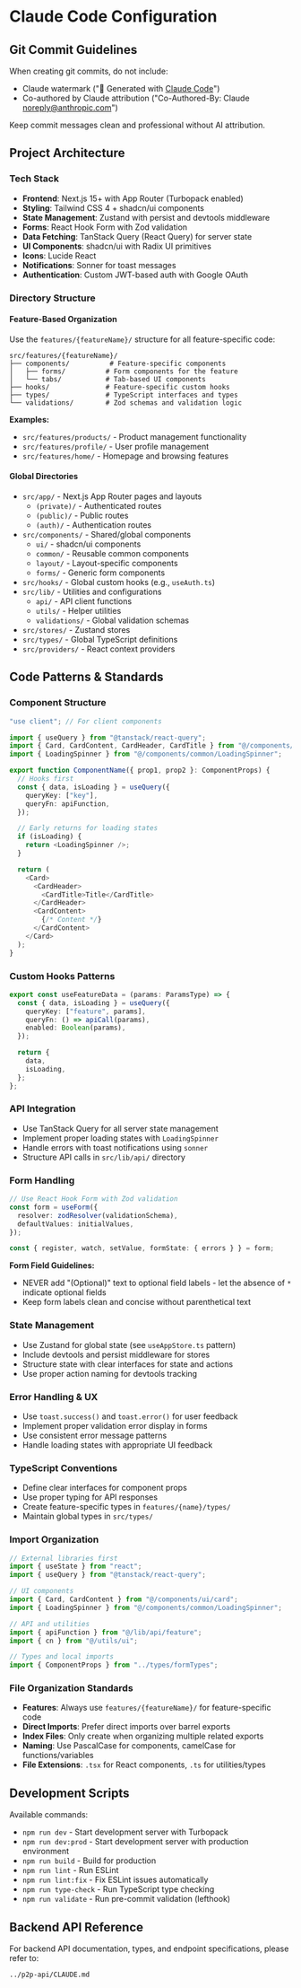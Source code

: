 # Claude Code Configuration

## Git Commit Guidelines

When creating git commits, do not include:
- Claude watermark ("🤖 Generated with [Claude Code](https://claude.ai/code)")
- Co-authored by Claude attribution ("Co-Authored-By: Claude <noreply@anthropic.com>")

Keep commit messages clean and professional without AI attribution.

## Project Architecture

### Tech Stack
- **Frontend**: Next.js 15+ with App Router (Turbopack enabled)
- **Styling**: Tailwind CSS 4 + shadcn/ui components
- **State Management**: Zustand with persist and devtools middleware
- **Forms**: React Hook Form with Zod validation
- **Data Fetching**: TanStack Query (React Query) for server state
- **UI Components**: shadcn/ui with Radix UI primitives
- **Icons**: Lucide React
- **Notifications**: Sonner for toast messages
- **Authentication**: Custom JWT-based auth with Google OAuth

### Directory Structure

#### Feature-Based Organization
Use the `features/{featureName}/` structure for all feature-specific code:

```
src/features/{featureName}/
├── components/          # Feature-specific components
│   ├── forms/          # Form components for the feature
│   └── tabs/           # Tab-based UI components
├── hooks/              # Feature-specific custom hooks
├── types/              # TypeScript interfaces and types
└── validations/        # Zod schemas and validation logic
```

**Examples:**
- `src/features/products/` - Product management functionality
- `src/features/profile/` - User profile management
- `src/features/home/` - Homepage and browsing features

#### Global Directories
- `src/app/` - Next.js App Router pages and layouts
  - `(private)/` - Authenticated routes
  - `(public)/` - Public routes  
  - `(auth)/` - Authentication routes
- `src/components/` - Shared/global components
  - `ui/` - shadcn/ui components
  - `common/` - Reusable common components
  - `layout/` - Layout-specific components
  - `forms/` - Generic form components
- `src/hooks/` - Global custom hooks (e.g., `useAuth.ts`)
- `src/lib/` - Utilities and configurations
  - `api/` - API client functions
  - `utils/` - Helper utilities
  - `validations/` - Global validation schemas
- `src/stores/` - Zustand stores
- `src/types/` - Global TypeScript definitions
- `src/providers/` - React context providers

## Code Patterns & Standards

### Component Structure
```typescript
"use client"; // For client components

import { useQuery } from "@tanstack/react-query";
import { Card, CardContent, CardHeader, CardTitle } from "@/components/ui/card";
import { LoadingSpinner } from "@/components/common/LoadingSpinner";

export function ComponentName({ prop1, prop2 }: ComponentProps) {
  // Hooks first
  const { data, isLoading } = useQuery({
    queryKey: ["key"],
    queryFn: apiFunction,
  });

  // Early returns for loading states
  if (isLoading) {
    return <LoadingSpinner />;
  }

  return (
    <Card>
      <CardHeader>
        <CardTitle>Title</CardTitle>
      </CardHeader>
      <CardContent>
        {/* Content */}
      </CardContent>
    </Card>
  );
}
```

### Custom Hooks Patterns
```typescript
export const useFeatureData = (params: ParamsType) => {
  const { data, isLoading } = useQuery({
    queryKey: ["feature", params],
    queryFn: () => apiCall(params),
    enabled: Boolean(params),
  });

  return {
    data,
    isLoading,
  };
};
```

### API Integration
- Use TanStack Query for all server state management
- Implement proper loading states with `LoadingSpinner`
- Handle errors with toast notifications using `sonner`
- Structure API calls in `src/lib/api/` directory

### Form Handling
```typescript
// Use React Hook Form with Zod validation
const form = useForm({
  resolver: zodResolver(validationSchema),
  defaultValues: initialValues,
});

const { register, watch, setValue, formState: { errors } } = form;
```

**Form Field Guidelines:**
- NEVER add "(Optional)" text to optional field labels - let the absence of `*` indicate optional fields
- Keep form labels clean and concise without parenthetical text

### State Management
- Use Zustand for global state (see `useAppStore.ts` pattern)
- Include devtools and persist middleware for stores
- Structure state with clear interfaces for state and actions
- Use proper action naming for devtools tracking

### Error Handling & UX
- Use `toast.success()` and `toast.error()` for user feedback
- Implement proper validation error display in forms
- Use consistent error message patterns
- Handle loading states with appropriate UI feedback

### TypeScript Conventions
- Define clear interfaces for component props
- Use proper typing for API responses
- Create feature-specific types in `features/{name}/types/`
- Maintain global types in `src/types/`

### Import Organization
```typescript
// External libraries first
import { useState } from "react";
import { useQuery } from "@tanstack/react-query";

// UI components
import { Card, CardContent } from "@/components/ui/card";
import { LoadingSpinner } from "@/components/common/LoadingSpinner";

// API and utilities
import { apiFunction } from "@/lib/api/feature";
import { cn } from "@/utils/ui";

// Types and local imports
import { ComponentProps } from "../types/formTypes";
```

### File Organization Standards
- **Features**: Always use `features/{featureName}/` for feature-specific code
- **Direct Imports**: Prefer direct imports over barrel exports
- **Index Files**: Only create when organizing multiple related exports
- **Naming**: Use PascalCase for components, camelCase for functions/variables
- **File Extensions**: `.tsx` for React components, `.ts` for utilities/types

## Development Scripts

Available commands:
- `npm run dev` - Start development server with Turbopack
- `npm run dev:prod` - Start development server with production environment
- `npm run build` - Build for production
- `npm run lint` - Run ESLint
- `npm run lint:fix` - Fix ESLint issues automatically
- `npm run type-check` - Run TypeScript type checking
- `npm run validate` - Run pre-commit validation (lefthook)

## Backend API Reference

For backend API documentation, types, and endpoint specifications, please refer to:
```
../p2p-api/CLAUDE.md
```